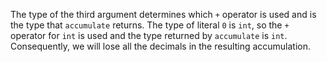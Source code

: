 The type of the third argument determines which `+` operator is used and is the type
that `accumulate` returns. The type of literal `0` is `int`, so the `+` operator for
`int` is used and the type returned by `accumulate` is `int`. Consequently, we will lose
all the decimals in the resulting accumulation.
